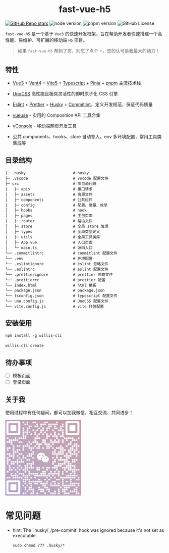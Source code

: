
<h1 align="center">fast-vue-h5</h1>

[![GitHub Repo stars](https://img.shields.io/github/stars/willis325/fast-vue-h5?style=flat&logo=github)](https://github.com/willis325/fast-vue-h5)
![node version](https://img.shields.io/badge/node-%3E%3D18-green)
![pnpm version](https://img.shields.io/badge/pnpm-%3E%3D8-green)
![GitHub License](https://img.shields.io/github/license/willis325/fast-vue-h5)

`fast-vue-h5` 是一个基于 `Vue3` 的快速开发框架，旨在帮助开发者快速搭建一个高性能、易维护、可扩展的移动端 `H5` 项目。

> 如果 `fast-vue-h5` 帮到了您，别忘了点个 ⭐️，您的认可是我最大的动力！

## 特性

- [Vue3](https://cn.vuejs.org) + [Vant4](https://vant-ui.github.io/vant/#/zh-CN) + [Vite5](https://vite.dev) + [Typescript](https://www.typescriptlang.org/docs/) + [Pinia](https://pinia.vuejs.org) + [pnpm](https://pnpm.io) 主流技术栈

- [UnoCSS](https://unocss.dev) 高性能且极具灵活性的即时原子化 CSS 引擎

- [Eslint](https://zh-hans.eslint.org/docs/latest/) + [Prettier](https://prettier.io/docs/en/) + [Husky](https://typicode.github.io/husky/) + [Commitlint](https://commitlint.js.org/)，定义开发规范，保证代码质量

- [vueuse](https://github.com/antfu/vueuse) - 实用的 Composition API 工具合集

- [vConsole](https://github.com/vadxq/vite-plugin-vconsole) - 移动端网页开发工具

- 公共 components、hooks、store 自动导入，env 多环境配置，常用工具类集成等

## 目录结构

```shell
├─ .husky                     # husky
├─ .vscode                    # vscode 配置文件
├─ src                        # 项目源代码
│   ├─ apis                   # 接口请求
│   ├─ assets                 # 资源文件
│   ├─ components             # 公共组件
│   ├─ config                 # 配置、常量、枚举
│   ├─ hooks                  # hook
│   ├─ pages                  # 主包页面
│   ├─ router                 # 路由文件
│   ├─ store                  # 全局 store 管理
│   ├─ types                  # 全局类型定义
│   ├─ utils                  # 全局工具类库
│   ├─ App.vue                # 入口页面
│   └─ main.ts                # 源码入口
└── .commitlintrc             # commitlint 配置文件
└── .env                      # 环境配置
└── .eslintignore             # eslint 忽略文件
└── .eslintrc                 # eslint 配置文件
└── .prettierignore           # prettier 忽略文件
└── .prettierrc               # prettier 配置
└── index.html                # html 模板
└── package.json              # package.json
└── tsconfig.json             # typescript 配置文件
└── uno.config.js             # UnoCSS 配置文件
└── vite.config.js            # vite 打包配置
```

## 安装使用

```shell
npm install -g willis-cli

willis-cli create 
```

## 待办事项
- [ ] 模板页面
- [ ] 登录页面

## 关于我
使用过程中有任何疑问，都可以加我微信，相互交流、共同进步！

<img alt="special sponsor appwrite" src="./public/wechat.png" height="240" style="display:inline-block; height:240px;">

# 常见问题

- hint: The '.husky/_/pre-commit' hook was ignored because it's not set as executable.

   ```shell
   sudo chmod 777 .husky/*
   ```